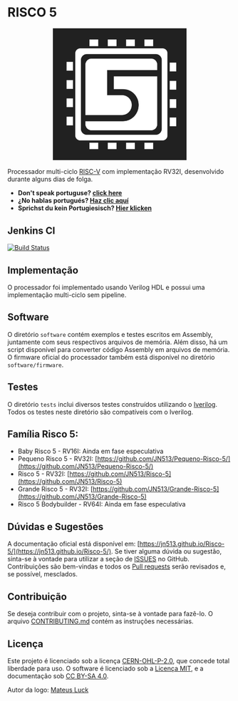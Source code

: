 # RISCO 5

<p align="center">
<img src="docs/docs/imgs/risco5.jpeg" alt="Logo do processador" width="300px">
</p>

Processador multi-ciclo [RISC-V](https://riscv.org/) com implementação RV32I, desenvolvido durante alguns dias de folga.

- **Don't speak portuguse? [click here](https://github.com/JN513/Risco-5/blob/main/README_en.md)**
- **¿No hablas portugués? [Haz clic aquí](https://github.com/JN513/Risco-5/blob/main/README_en.md)**
- **Sprichst du kein Portugiesisch? [Hier klicken](https://github.com/JN513/Risco-5/blob/main/README_en.md)**

## Jenkins CI

[![Build Status](https://lampiao.ic.unicamp.br/jenkins/buildStatus/icon?job=Risco_5)](https://lampiao.ic.unicamp.br/jenkins/blue/organizations/jenkins/Risco_5/activity)

## Implementação

O processador foi implementado usando Verilog HDL e possui uma implementação multi-ciclo sem pipeline.

## Software

O diretório `software` contém exemplos e testes escritos em Assembly, juntamente com seus respectivos arquivos de memória. Além disso, há um script disponível para converter código Assembly em arquivos de memória. O firmware oficial do processador também está disponível no diretório `software/firmware`.

## Testes

O diretório `tests` inclui diversos testes construídos utilizando o [Iverilog](https://steveicarus.github.io/iverilog/). Todos os testes neste diretório são compatíveis com o Iverilog.

## Família Risco 5:

- Baby Risco 5 - RV16I: Ainda em fase especulativa
- Pequeno Risco 5 - RV32I: [https://github.com/JN513/Pequeno-Risco-5/](https://github.com/JN513/Pequeno-Risco-5/)
- Risco 5 - RV32I: [https://github.com/JN513/Risco-5](https://github.com/JN513/Risco-5)
- Grande Risco 5 - RV32I: [https://github.com/JN513/Grande-Risco-5](https://github.com/JN513/Grande-Risco-5)
- Risco 5 Bodybuilder - RV64I: Ainda em fase especulativa

## Dúvidas e Sugestões

A documentação oficial está disponível em: [https://jn513.github.io/Risco-5/](https://jn513.github.io/Risco-5/). Se tiver alguma dúvida ou sugestão, sinta-se à vontade para utilizar a seção de [ISSUES](https://github.com/JN513/Risco-5/issues) no GitHub. Contribuições são bem-vindas e todos os [Pull requests](https://github.com/JN513/Risco-5/pulls) serão revisados e, se possível, mesclados.

## Contribuição

Se deseja contribuir com o projeto, sinta-se à vontade para fazê-lo. O arquivo [CONTRIBUTING.md](https://github.com/JN513/Risco-5/blob/main/CONTRIBUTING.md) contém as instruções necessárias.

## Licença

Este projeto é licenciado sob a licença [CERN-OHL-P-2.0](https://github.com/JN513/Risco-5/blob/main/LICENSE), que concede total liberdade para uso. O software é licenciado sob a [Licença MIT](https://github.com/JN513/Risco-5/blob/main/LICENSE-MIT), e a documentação sob [CC BY-SA 4.0](https://github.com/JN513/Risco-5/blob/main/LICENSE-CC).

Autor da logo: [Mateus Luck](https://www.instagram.com/mateusluck/)